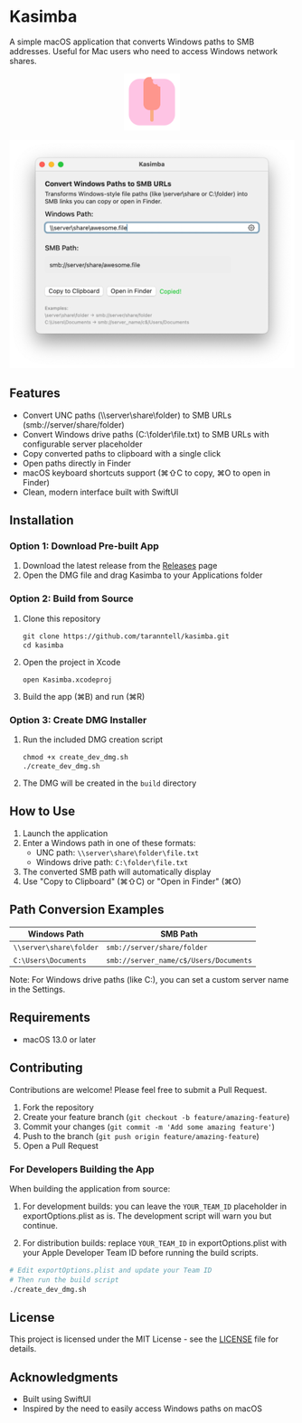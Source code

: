 # Kasimba

A simple macOS application that converts Windows paths to SMB addresses. Useful for Mac users who need to access Windows network shares.

<p align="center">
  <img width="20%" src="/images/kasimba_icon.png" alt="Kasimba Icon" />
</p>

![Kasimba Path Conversion](images/kasimba_gui.png)

## Features

- Convert UNC paths (\\\\server\\share\\folder) to SMB URLs (smb://server/share/folder)
- Convert Windows drive paths (C:\\folder\\file.txt) to SMB URLs with configurable server placeholder
- Copy converted paths to clipboard with a single click
- Open paths directly in Finder
- macOS keyboard shortcuts support (⌘⇧C to copy, ⌘O to open in Finder)
- Clean, modern interface built with SwiftUI

## Installation

### Option 1: Download Pre-built App
1. Download the latest release from the [Releases](https://github.com/taranntell/kasimba/releases) page
2. Open the DMG file and drag Kasimba to your Applications folder

### Option 2: Build from Source
1. Clone this repository
   ```
   git clone https://github.com/taranntell/kasimba.git 
   cd kasimba
   ```
2. Open the project in Xcode
   ```
   open Kasimba.xcodeproj
   ```
3. Build the app (⌘B) and run (⌘R)

### Option 3: Create DMG Installer
1. Run the included DMG creation script
   ```
   chmod +x create_dev_dmg.sh
   ./create_dev_dmg.sh
   ```
2. The DMG will be created in the `build` directory

## How to Use

1. Launch the application
2. Enter a Windows path in one of these formats:
   - UNC path: `\\server\share\folder\file.txt`
   - Windows drive path: `C:\folder\file.txt`
3. The converted SMB path will automatically display
4. Use "Copy to Clipboard" (⌘⇧C) or "Open in Finder" (⌘O)

## Path Conversion Examples

| Windows Path | SMB Path |
|--------------|----------|
| `\\server\share\folder` | `smb://server/share/folder` |
| `C:\Users\Documents` | `smb://server_name/c$/Users/Documents` |

Note: For Windows drive paths (like C:), you can set a custom server name in the Settings.

## Requirements

- macOS 13.0 or later

## Contributing

Contributions are welcome! Please feel free to submit a Pull Request.

1. Fork the repository
2. Create your feature branch (`git checkout -b feature/amazing-feature`)
3. Commit your changes (`git commit -m 'Add some amazing feature'`)
4. Push to the branch (`git push origin feature/amazing-feature`)
5. Open a Pull Request

### For Developers Building the App

When building the application from source:

1. For development builds: you can leave the `YOUR_TEAM_ID` placeholder in exportOptions.plist as is. The development script will warn you but continue.

2. For distribution builds: replace `YOUR_TEAM_ID` in exportOptions.plist with your Apple Developer Team ID before running the build scripts.

```bash
# Edit exportOptions.plist and update your Team ID
# Then run the build script
./create_dev_dmg.sh
```

## License

This project is licensed under the MIT License - see the [LICENSE](LICENSE) file for details.

## Acknowledgments

- Built using SwiftUI
- Inspired by the need to easily access Windows paths on macOS 